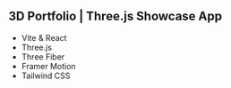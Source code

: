 ## 3D Portfolio | Three.js Showcase App
- Vite & React
- Three.js
- Three Fiber
- Framer Motion
- Tailwind CSS